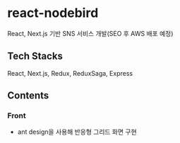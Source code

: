 # react-nodebird
React, Next.js 기반 SNS 서비스 개발(SEO 후 AWS 배포 예정)

## Tech Stacks
React, Next.js, Redux, ReduxSaga, Express

## Contents
### Front
 - ant design을 사용해 반응형 그리드 화면 구현